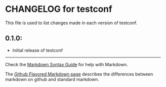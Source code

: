# CHANGELOG for testconf

This file is used to list changes made in each version of testconf.

## 0.1.0:

* Initial release of testconf

- - -
Check the [Markdown Syntax Guide](http://daringfireball.net/projects/markdown/syntax) for help with Markdown.

The [Github Flavored Markdown page](http://github.github.com/github-flavored-markdown/) describes the differences between markdown on github and standard markdown.
